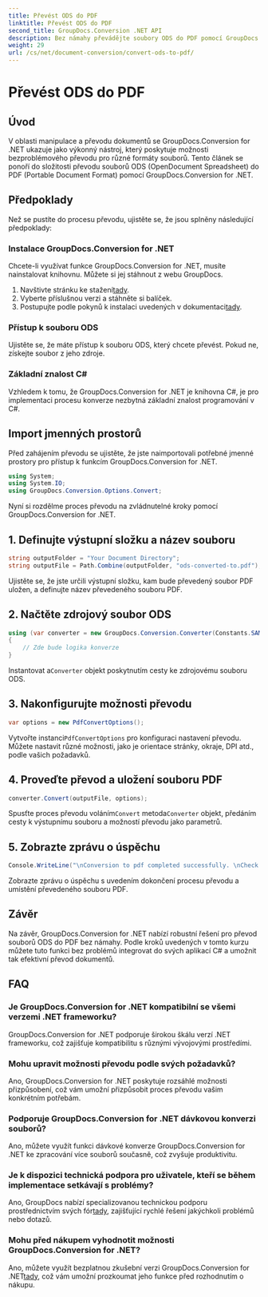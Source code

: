 ```yaml
---
title: Převést ODS do PDF
linktitle: Převést ODS do PDF
second_title: GroupDocs.Conversion .NET API
description: Bez námahy převádějte soubory ODS do PDF pomocí GroupDocs.Conversion for .NET. Komplexní tutoriál s pokyny krok za krokem.
weight: 29
url: /cs/net/document-conversion/convert-ods-to-pdf/
---
```


# Převést ODS do PDF

## Úvod
V oblasti manipulace a převodu dokumentů se GroupDocs.Conversion for .NET ukazuje jako výkonný nástroj, který poskytuje možnosti bezproblémového převodu pro různé formáty souborů. Tento článek se ponoří do složitosti převodu souborů ODS (OpenDocument Spreadsheet) do PDF (Portable Document Format) pomocí GroupDocs.Conversion for .NET. 
## Předpoklady
Než se pustíte do procesu převodu, ujistěte se, že jsou splněny následující předpoklady:
### Instalace GroupDocs.Conversion for .NET
Chcete-li využívat funkce GroupDocs.Conversion for .NET, musíte nainstalovat knihovnu. Můžete si jej stáhnout z webu GroupDocs.
1.  Navštivte stránku ke stažení[tady](https://releases.groupdocs.com/conversion/net/).
2. Vyberte příslušnou verzi a stáhněte si balíček.
3.  Postupujte podle pokynů k instalaci uvedených v dokumentaci[tady](https://tutorials.groupdocs.com/conversion/net/).
### Přístup k souboru ODS
Ujistěte se, že máte přístup k souboru ODS, který chcete převést. Pokud ne, získejte soubor z jeho zdroje.
### Základní znalost C#
Vzhledem k tomu, že GroupDocs.Conversion for .NET je knihovna C#, je pro implementaci procesu konverze nezbytná základní znalost programování v C#.

## Import jmenných prostorů
Před zahájením převodu se ujistěte, že jste naimportovali potřebné jmenné prostory pro přístup k funkcím GroupDocs.Conversion for .NET.

```csharp
using System;
using System.IO;
using GroupDocs.Conversion.Options.Convert;
```

Nyní si rozdělme proces převodu na zvládnutelné kroky pomocí GroupDocs.Conversion for .NET.

## 1. Definujte výstupní složku a název souboru
```csharp
string outputFolder = "Your Document Directory";
string outputFile = Path.Combine(outputFolder, "ods-converted-to.pdf");
```
Ujistěte se, že jste určili výstupní složku, kam bude převedený soubor PDF uložen, a definujte název převedeného souboru PDF.
## 2. Načtěte zdrojový soubor ODS
```csharp
using (var converter = new GroupDocs.Conversion.Converter(Constants.SAMPLE_ODS))
{
    // Zde bude logika konverze
}
```
 Instantovat a`Converter` objekt poskytnutím cesty ke zdrojovému souboru ODS.
## 3. Nakonfigurujte možnosti převodu
```csharp
var options = new PdfConvertOptions();
```
 Vytvořte instanci`PdfConvertOptions` pro konfiguraci nastavení převodu. Můžete nastavit různé možnosti, jako je orientace stránky, okraje, DPI atd., podle vašich požadavků.
## 4. Proveďte převod a uložení souboru PDF
```csharp
converter.Convert(outputFile, options);
```
 Spusťte proces převodu voláním`Convert` metoda`Converter` objekt, předáním cesty k výstupnímu souboru a možností převodu jako parametrů.
## 5. Zobrazte zprávu o úspěchu
```csharp
Console.WriteLine("\nConversion to pdf completed successfully. \nCheck output in {0}", outputFolder);
```
Zobrazte zprávu o úspěchu s uvedením dokončení procesu převodu a umístění převedeného souboru PDF.

## Závěr
Na závěr, GroupDocs.Conversion for .NET nabízí robustní řešení pro převod souborů ODS do PDF bez námahy. Podle kroků uvedených v tomto kurzu můžete tuto funkci bez problémů integrovat do svých aplikací C# a umožnit tak efektivní převod dokumentů.
## FAQ
### Je GroupDocs.Conversion for .NET kompatibilní se všemi verzemi .NET frameworku?
GroupDocs.Conversion for .NET podporuje širokou škálu verzí .NET frameworku, což zajišťuje kompatibilitu s různými vývojovými prostředími.
### Mohu upravit možnosti převodu podle svých požadavků?
Ano, GroupDocs.Conversion for .NET poskytuje rozsáhlé možnosti přizpůsobení, což vám umožní přizpůsobit proces převodu vašim konkrétním potřebám.
### Podporuje GroupDocs.Conversion for .NET dávkovou konverzi souborů?
Ano, můžete využít funkci dávkové konverze GroupDocs.Conversion for .NET ke zpracování více souborů současně, což zvyšuje produktivitu.
### Je k dispozici technická podpora pro uživatele, kteří se během implementace setkávají s problémy?
Ano, GroupDocs nabízí specializovanou technickou podporu prostřednictvím svých fór[tady](https://forum.groupdocs.com/c/conversion/11), zajišťující rychlé řešení jakýchkoli problémů nebo dotazů.
### Mohu před nákupem vyhodnotit možnosti GroupDocs.Conversion for .NET?
 Ano, můžete využít bezplatnou zkušební verzi GroupDocs.Conversion for .NET[tady](https://releases.groupdocs.com/), což vám umožní prozkoumat jeho funkce před rozhodnutím o nákupu.